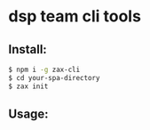 # dsp team cli tools

## Install:

```bash
$ npm i -g zax-cli
$ cd your-spa-directory
$ zax init
```

## Usage:

